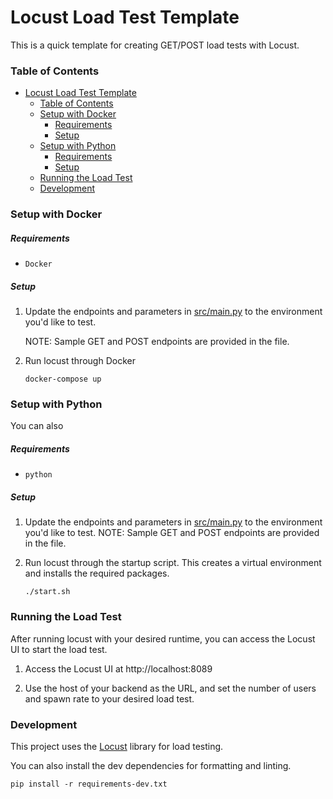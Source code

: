 # Locust Load Test Template

This is a quick template for creating GET/POST load tests with Locust.

### Table of Contents
- [Locust Load Test Template](#locust-load-test-template)
    - [Table of Contents](#table-of-contents)
    - [Setup with Docker](#setup-with-docker)
        - [Requirements](#requirements)
        - [Setup](#setup)
    - [Setup with Python](#setup-with-python)
        - [Requirements](#requirements-1)
        - [Setup](#setup-1)
    - [Running the Load Test](#running-the-load-test)
    - [Development](#development)

### Setup with Docker

##### Requirements

-   `Docker`

##### Setup

1. Update the endpoints and parameters in [src/main.py](src/main.py) to the environment you'd like to test.

    NOTE: Sample GET and POST endpoints are provided in 
    the file.

2. Run locust through Docker

    ```
    docker-compose up
    ```

### Setup with Python

You can also

##### Requirements

-   `python`

##### Setup

1. Update the endpoints and parameters in [src/main.py](src/main.py) to the environment you'd like to test.
NOTE: Sample GET and POST endpoints are provided in the file.

1. Run locust through the startup script. This creates a virtual environment and installs the required packages.
    ```
    ./start.sh
    ```

### Running the Load Test

After running locust with your desired runtime, you can access the Locust UI to start the load test.

1. Access the Locust UI at http://localhost:8089

1. Use the host of your backend as the URL, and set the number of users and spawn rate to your desired load test.

### Development

This project uses the [Locust](https://locust.io/) library for load testing.

You can also install the dev dependencies for formatting and linting.

```
pip install -r requirements-dev.txt
```